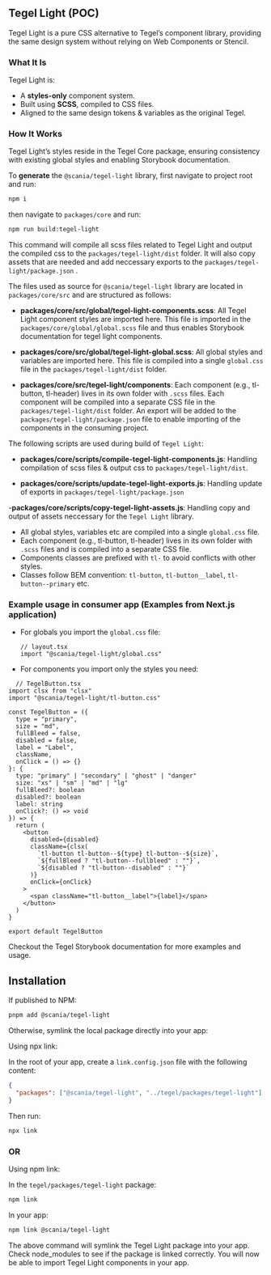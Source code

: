 ## **Tegel Light (POC)**

Tegel Light is a pure CSS alternative to Tegel’s component library, providing the same design system without relying on Web Components or Stencil.

### What It Is

Tegel Light is:

- A **styles-only** component system.
- Built using **SCSS**, compiled to CSS files.
- Aligned to the same design tokens & variables as the original Tegel.

### How It Works

Tegel Light’s styles reside in the Tegel Core package, ensuring consistency with existing global styles and enabling Storybook documentation. 

To **generate** the `@scania/tegel-light` library, first navigate to project root and run: 

```bash
npm i
```
then navigate to `packages/core` and run: 

```bash
npm run build:tegel-light
```

This command will compile all scss files related to Tegel Light and output the compiled css to the `packages/tegel-light/dist` folder. It will also copy assets that are needed and add neccessary exports to the `packages/tegel-light/package.json` .

The files used as source for `@scania/tegel-light` library are located in `packages/core/src` and are structured as follows:

- **packages/core/src/global/tegel-light-components.scss**: All Tegel Light component styles are imported here. This file is imported in the `packages/core/global/global.scss` file and thus enables Storybook documentation for tegel light components.

- **packages/core/src/global/tegel-light-global.scss**: All global styles and variables are imported here. This file is compiled into a single `global.css` file in the `packages/tegel-light/dist` folder.

- **packages/core/src/tegel-light/components**: Each component (e.g., tl-button, tl-header) lives in its own folder with `.scss` files. Each component will be compiled into a separate CSS file in the `packages/tegel-light/dist` folder. An export will be added to the `packages/tegel-light/package.json` file to enable importing of the components in the consuming project.

The following scripts are used during build of `Tegel Light`:

- **packages/core/scripts/compile-tegel-light-components.js**: Handling compilation of scss files & output css to `packages/tegel-light/dist`.

- **packages/core/scripts/update-tegel-light-exports.js**: Handling update of exports in `packages/tegel-light/package.json`

-**packages/core/scripts/copy-tegel-light-assets.js**: Handling copy and output of assets neccessary for the `Tegel Light` library.

- All global styles, variables etc are compiled into a single `global.css` file.
- Each component (e.g., tl-button, tl-header) lives in its own folder with `.scss` files and is compiled into a separate CSS file.
- Components classes are prefixed with `tl-` to avoid conflicts with other styles.
- Classes follow BEM convention: `tl-button`, `tl-button__label`, `tl-button--primary` etc.


### Example usage in consumer app (Examples from Next.js application)

- For globals you import the `global.css` file:

  ```tsx
  // layout.tsx
  import "@scania/tegel-light/global.css"
  ```

- For components you import only the styles you need:

```tsx
  // TegelButton.tsx
import clsx from "clsx"
import "@scania/tegel-light/tl-button.css"

const TegelButton = ({
  type = "primary",
  size = "md",
  fullBleed = false,
  disabled = false,
  label = "Label",
  className,
  onClick = () => {}
}: {
  type: "primary" | "secondary" | "ghost" | "danger"
  size: "xs" | "sm" | "md" | "lg"
  fullBleed?: boolean
  disabled?: boolean
  label: string
  onClick?: () => void
}) => {
  return (
    <button
      disabled={disabled}
      className={clsx(
        `tl-button tl-button--${type} tl-button--${size}`,
        `${fullBleed ? "tl-button--fullbleed" : ""}`,
        `${disabled ? "tl-button--disabled" : ""}`
      )}
      onClick={onClick}
    >
      <span className="tl-button__label">{label}</span>
    </button>
  )
}

export default TegelButton
```

Checkout the Tegel Storybook documentation for more examples and usage.

## Installation

If published to NPM:

```bash
pnpm add @scania/tegel-light
```

Otherwise, symlink the local package directly into your app:

Using npx link:

In the root of your app, create a `link.config.json` file with the following content:

```json
{
  "packages": ["@scania/tegel-light", "../tegel/packages/tegel-light"] // Make sure to add the correct path to the Tegel Light package on your machine
}
```

Then run:

```bash
npx link
```

### OR

Using npm link:

In the `tegel/packages/tegel-light` package:

```bash
npm link
```

In your app:

```bash
npm link @scania/tegel-light
```

The above command will symlink the Tegel Light package into your app. Check node_modules to see if the package is linked correctly.
You will now be able to import Tegel Light components in your app.

